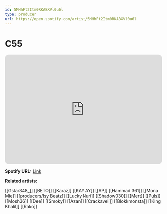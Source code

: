 ```yaml
---
id: 5MHhFt2Itm0RKABXVl0u6l
type: producer
url: https://open.spotify.com/artist/5MHhFt2Itm0RKABXVl0u6l
---
```

# C55

<iframe style="border-radius:12px" src="https://open.spotify.com/embed/artist/5MHhFt2Itm0RKABXVl0u6l" width="100%" height="352" frameBorder="0" allowfullscreen="" allow="autoplay; clipboard-write; encrypted-media; fullscreen; picture-in-picture" loading="lazy"></iframe>

**Spotify URL:** [Link](https://open.spotify.com/artist/5MHhFt2Itm0RKABXVl0u6l)

**Related artists:**

[[Gstar348_]]
[[BETO]]
[[Karaz]]
[[KAY AY]]
[[AP]]
[[Hammad 361]]
[[Mona Mie]]
[[producers/Isy Beatz]]
[[Lucky Nuri]]
[[Shadow030]]
[[Mert]]
[[Puls]]
[[Mosh36]]
[[Dee]]
[[Smoky]]
[[Azan]]
[[Crackaveli]]
[[Blokkmonsta]]
[[King Khalil]]
[[Rako]]
